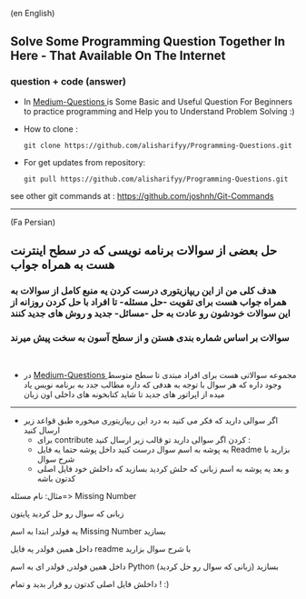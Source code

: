 (en English)

## Solve Some Programming Question Together In Here - That Available On The Internet
### question + code (answer)

- In <a href='./Medium-Questions' >  Medium-Questions </a>  is Some Basic and Useful Question For Beginners to practice programming and Help you to Understand Problem Solving :) 

+ How to clone :
      
      git clone https://github.com/alisharifyy/Programming-Questions.git
     
+ For get updates from repository:

      git pull https://github.com/alisharifyy/Programming-Questions.git

see other git commands at : https://github.com/joshnh/Git-Commands

___

(Fa Persian)

## حل بعضی از سوالات برنامه نویسی که در سطح اینترنت هست به همراه جواب
 
### هدف کلی من از این ریپازیتوری درست کردن یه منبع کامل از سوالات به همراه جواب هست برای تقویت -حل مسئله- تا افراد  با حل کردن روزانه از این سوالات خودشون رو عادت به حل -مسائل- جدید و روش های جدید کنند

### سوالات بر اساس شماره بندی هستن و از سطح آسون به سخت پیش میرند
 
<br>
 
- در <a href='./Medium-Questions' >Medium-Questions </a> مجموعه سوالاتی هست برای افراد مبتدی تا سطح متوسط وجود داره که هر سوال با توجه به هدفی که داره مطالب جدد  به برنامه نویس یاد میده از اپراتور های جدید تا شاید کتابخونه های داخلی اون زبان  


___
- اگر سوالی دارید که فکر می کنید به درد این ریپازیتوری میخوره طبق قواعد زیر ارسال کنید 
   + برای contribute کردن اگر سوالی دارید تو قالب زیر ارسال کنید :
   + یه پوشه به اسم سوال درست کنید داخل پوشه حتما یه فایل Readme  بزارید با شرح سوال  
   + و بعد یه پوشه به اسم زبانی که حلش کردید بسازید که داخلش خود فایل اصلی کدتون باشه
    
مثال: نام مسئله=> Missing Number

زبانی که سوال رو حل کردید پایتون
 
یه فولدر ابتدا به اسم Missing Number بسازید

داخل همین فولدر یه فایل readme با شرح سوال بزارید
  
داخل همین فولدر, فولدر ای به اسم Python (زبانی که سوال رو حل کردید) بسازید

داخلش فایل اصلی کدتون رو قرار بدید و تمام ! :)

